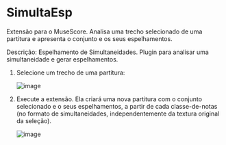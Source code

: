 # SimultaEsp
Extensão para o MuseScore. Analisa uma trecho selecionado de uma partitura e apresenta o conjunto e os seus espelhamentos.

Descrição: Espelhamento de Simultaneidades.
Plugin para analisar uma simultaneidade e gerar espelhamentos.

1) Selecione um trecho de uma partitura:
   
   ![image](https://github.com/user-attachments/assets/f681341e-29b5-444d-a29c-e61fc3346e25)

2) Execute a extensão. Ela criará uma nova partitura com o conjunto selecionado e o seus espelhamentos, a partir de cada classe-de-notas (no formato de simultaneidades, independentemente da textura original da seleção).

   ![image](https://github.com/user-attachments/assets/5aece589-127e-421b-9a1d-5f50f6be2e9f)

